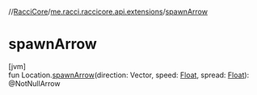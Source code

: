 //[RacciCore](../../index.md)/[me.racci.raccicore.api.extensions](index.md)/[spawnArrow](spawn-arrow.md)

# spawnArrow

[jvm]\
fun Location.[spawnArrow](spawn-arrow.md)(direction: Vector, speed: [Float](https://kotlinlang.org/api/latest/jvm/stdlib/kotlin/-float/index.html), spread: [Float](https://kotlinlang.org/api/latest/jvm/stdlib/kotlin/-float/index.html)): @NotNullArrow
